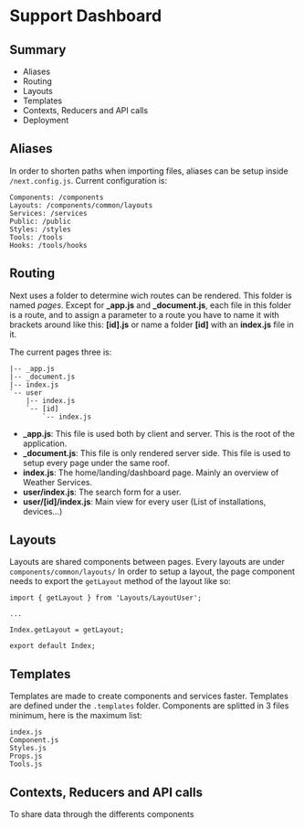 # Support Dashboard


## Summary

- Aliases
- Routing
- Layouts
- Templates
- Contexts, Reducers and API calls
- Deployment

## Aliases

In order to shorten paths when importing files, aliases can be setup inside ```/next.config.js```. Current configuration is:

```
Components: /components
Layouts: /components/common/layouts
Services: /services
Public: /public
Styles: /styles
Tools: /tools
Hooks: /tools/hooks
```


## Routing

Next uses a folder to determine wich routes can be rendered.
This folder is named *pages*. Except for **_app.js** and **_document.js**, each file in this folder is a route, and to assign a parameter to a route you have to name it with brackets around like this: **[id].js** or name a folder **[id]** with an **index.js** file in it.

The current pages three is:

```
|-- _app.js
|-- _document.js
|-- index.js
`-- user
    |-- index.js
    `-- [id]
        `-- index.js
```

- **_app.js**: This file is used both by client and server. This is the root of the application.
- **_document.js**: This file is only rendered server side. This file is used to setup every page under the same roof.
- **index.js**: The home/landing/dashboard page. Mainly an overview of Weather Services.
- **user/index.js**: The search form for a user.
- **user/[id]/index.js**: Main view for every user (List of installations, devices...)

## Layouts

Layouts are shared components between pages.
Every layouts are under ```components/common/layouts/```
In order to setup a layout, the page component needs to export the ```getLayout```  method of the layout like so:

```
import { getLayout } from 'Layouts/LayoutUser';

...

Index.getLayout = getLayout;

export default Index;
```

## Templates

Templates are made to create components and services faster. Templates are defined under the ```.templates``` folder.
Components are splitted in 3 files minimum, here is the maximum list:

```
index.js
Component.js
Styles.js
Props.js
Tools.js 
```

## Contexts, Reducers and API calls

To share data through the differents components
